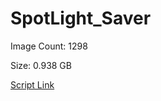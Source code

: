 # SpotLight_Saver

Image Count: 1298

Size: 0.938 GB

[Script Link](https://github.com/liuyal/Archive/blob/master/Python/Utilities/Miscellaneous/spotlight_saver.py)